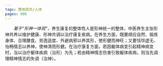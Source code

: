 ```yaml
---
tags: 整体观念/人体
pages: 006
---
```

&emsp;&emsp;<dfn>基于“形神一体观”，</dfn>养生康复的整体性人是形神统一的整体，中医养生主张形神共养以维护健康、形神共调以治疗康复疾病。在养生方面，既要顺应自然、锻炼身体、合理膳食、劳逸适度、外避病邪以养其形，使形健而神旺；又要恬惔虚无、怡畅情志以养神，使神清而形健。在治疗康复方面，若因躯体病变引起精神病变时，当以治疗躯体疾病（治形）为先；若由精神情志伤害引致躯体疾病，则当先调理精神情志的失调（治神）。